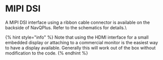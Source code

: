 # MIPI DSI

A MIPI DSI interface using a ribbon cable connector is available on the backside of NavQPlus. Refer to the schematics for details.\


{% hint style="info" %}
Note that using the HDMI interface for a small embedded display or attaching to a commercial monitor is the easiest way to have a display available. Generally this will work out of the box without modification to the code.&#x20;
{% endhint %}
